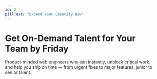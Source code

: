 ```yaml
---
id: 2
pillText: "Expand Your Capacity Now"
---
```


<h1
  class="text-[18px] leading-[22px] min-[390px]:text-[24px] min-[390px]:leading-[28px] sm:text-[32px] sm:leading-[36px] md:text-[54px] md:leading-[59.4px] font-medium tracking-tight"
>
  <span class="fadeInUp block" style="animation-delay: 100ms;">
   Get On-Demand Talent
  </span> 
  <span
    class="fadeInUp block"
    style="animation-delay: 500ms;animation-fill-mode: backwards;"
  >
   for Your Team by Friday
  </span>
</h1>
<p
  class="font-normal text-sm leading-5 min-[390px]:text-base min-[390px]:leading-6 sm:text-lg sm:leading-7 md:text-[22px] md:leading-8 tracking-normal"
>
  <span
    class="fadeInUp"
    style="animation-delay: 900ms;animation-fill-mode: backwards;"
  >
  Product-minded web engineers who join instantly, unblock critical work, and help you ship on time — from urgent fixes to major features, junior to senior talent.
  </span>
</p>
